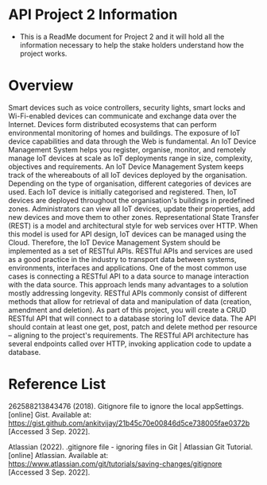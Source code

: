 #  API Project 2 Information
- This is a ReadMe document for Project 2 and it will hold all the information necessary to help the stake holders understand how the project works.
#  Overview
Smart devices such as voice controllers, security lights, smart locks and Wi-Fi-enabled devices can communicate and exchange data over the Internet. Devices form distributed ecosystems that can perform environmental monitoring of homes and buildings. The exposure of IoT device capabilities and data through the Web is fundamental. An IoT Device Management System helps you register, organise, monitor, and remotely manage IoT devices at scale as IoT deployments range in size, complexity, objectives and requirements. An IoT Device Management System keeps track of the whereabouts of all IoT devices deployed by the organisation. Depending on the type of organisation, different categories of devices are used. Each IoT device is initially categorised and registered. Then, IoT devices are deployed throughout the organisation's buildings in predefined zones. Administrators can view all IoT devices, update their properties, add new devices and move them to other zones. Representational State Transfer (REST) is a model and architectural style for web services over HTTP. When this model is used for API design, IoT devices can be managed using the Cloud. Therefore, the IoT Device Management System should be implemented as a set of RESTful APIs. RESTful APIs and services are used as a good practice in the industry to transport data between systems, environments, interfaces and applications. One of the most common use cases is connecting a RESTful API to a data source to manage interaction with the data source. This approach lends many advantages to a solution mostly addressing longevity. RESTful APIs commonly consist of different methods that allow for retrieval of data and manipulation of data (creation, amendment and deletion). As part of this project, you will create a CRUD RESTful API that will connect to a database storing IoT device data. The API should contain at least one get, post, patch and delete method per resource – aligning to the project's requirements. The RESTful API architecture has several endpoints called over HTTP, invoking application code to update a database.
# Reference List
262588213843476 (2018). Gitignore file to ignore the local appSettings. [online] Gist. Available at: https://gist.github.com/ankitvijay/21b45c70e00846d5ce738005fae0372b [Accessed 3 Sep. 2022].

‌Atlassian (2022). .gitignore file - ignoring files in Git | Atlassian Git Tutorial. [online] Atlassian. Available at: https://www.atlassian.com/git/tutorials/saving-changes/gitignore [Accessed 3 Sep. 2022].

‌
